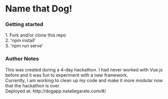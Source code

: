 <h1> Name that Dog! </h1>


<h3>Getting started </h3>
1. Fork and/or clone this repo <br/>
2. 'npm install' <br/>
3. 'npm run serve'


<h3> Author Notes </h3>
This was created during a 4-day hackathon. I had never worked with Vue.js before and it was fun to experiment with a new framework.
</br>
Currently, I am working to clean up my code and make it more modular now that the hackathon is over. 
</br>
Deployed at: http://dogapp.nataliegarate.com/#/
